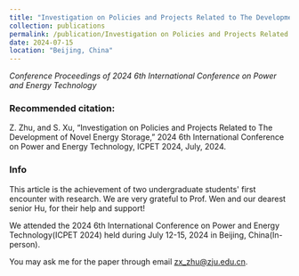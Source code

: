 ```yaml
---
title: "Investigation on Policies and Projects Related to The Development of Novel Energy Storage"
collection: publications
permalink: /publication/Investigation on Policies and Projects Related to The Development of Novel Energy Storage
date: 2024-07-15
location: "Beijing, China"
---
```

*Conference Proceedings of 2024 6th International Conference on Power and Energy Technology*

### Recommended citation:

Z. Zhu, and S. Xu, “Investigation on Policies and Projects Related to The Development of Novel Energy Storage,” 2024 6th International Conference on Power and Energy Technology, ICPET 2024, July, 2024.

### Info

This article is the achievement of two undergraduate students' first encounter with research. We are very grateful to Prof. Wen and our dearest senior Hu, for their help and support!

We attended the 2024 6th International Conference on Power and Energy Technology(ICPET 2024) held during July 12-15, 2024 in Beijing, China(In-person).

You may ask me for the paper through email <zx_zhu@zju.edu.cn>.

